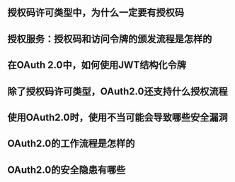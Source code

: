 

## 授权码许可类型中，为什么一定要有授权码

## 授权服务：授权码和访问令牌的颁发流程是怎样的

## 在OAuth 2.0中，如何使用JWT结构化令牌

## 除了授权码许可类型，OAuth2.0还支持什么授权流程

## 使用OAuth2.0时，使用不当可能会导致哪些安全漏洞

## OAuth2.0的工作流程是怎样的

## OAuth2.0的安全隐患有哪些


